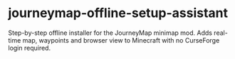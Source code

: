 # journeymap-offline-setup-assistant
Step-by-step offline installer for the JourneyMap minimap mod. Adds real-time map, waypoints and browser view to Minecraft with no CurseForge login required.
